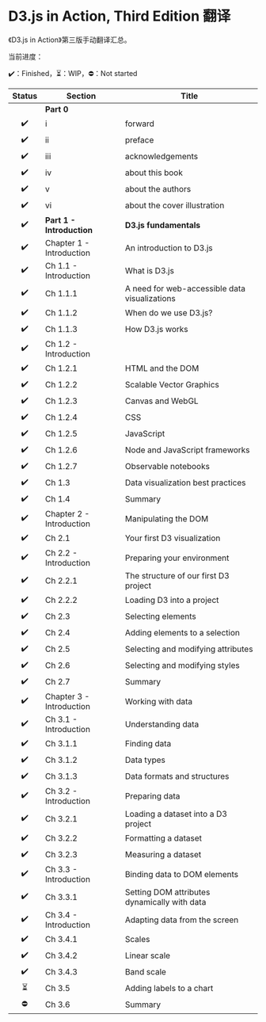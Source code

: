 # D3.js in Action, Third Edition 翻译

《D3.js in Action》第三版手动翻译汇总。

当前进度：

:heavy_check_mark:：Finished，:hourglass_flowing_sand:：WIP，:no_entry:：Not started

|          Status          | Section                   | Title                                         |
| :----------------------: | ------------------------- | --------------------------------------------- |
|                          | **Part 0**                |                                               |
|    :heavy_check_mark:    | i                         | forward                                       |
|    :heavy_check_mark:    | ii                        | preface                                       |
|    :heavy_check_mark:    | iii                       | acknowledgements                              |
|    :heavy_check_mark:    | iv                        | about this book                               |
|    :heavy_check_mark:    | v                         | about the authors                             |
|    :heavy_check_mark:    | vi                        | about the cover illustration                  |
|    :heavy_check_mark:    | **Part 1 - Introduction** | **D3.js fundamentals**                        |
|    :heavy_check_mark:    | Chapter 1 - Introduction  | An introduction to D3.js                      |
|    :heavy_check_mark:    | Ch 1.1 - Introduction     | What is D3.js                                 |
|    :heavy_check_mark:    | Ch 1.1.1                  | A need for web-accessible data visualizations |
|    :heavy_check_mark:    | Ch 1.1.2                  | When do we use D3.js?                         |
|    :heavy_check_mark:    | Ch 1.1.3                  | How D3.js works                               |
|    :heavy_check_mark:    | Ch 1.2 - Introduction     |                                               |
|    :heavy_check_mark:    | Ch 1.2.1                  | HTML and the DOM                              |
|    :heavy_check_mark:    | Ch 1.2.2                  | Scalable Vector Graphics                      |
|    :heavy_check_mark:    | Ch 1.2.3                  | Canvas and WebGL                              |
|    :heavy_check_mark:    | Ch 1.2.4                  | CSS                                           |
|    :heavy_check_mark:    | Ch 1.2.5                  | JavaScript                                    |
|    :heavy_check_mark:    | Ch 1.2.6                  | Node and JavaScript frameworks                |
|    :heavy_check_mark:    | Ch 1.2.7                  | Observable notebooks                          |
|    :heavy_check_mark:    | Ch 1.3                    | Data visualization best practices             |
|    :heavy_check_mark:    | Ch 1.4                    | Summary                                       |
|    :heavy_check_mark:    | Chapter 2 - Introduction  | Manipulating the DOM                          |
|    :heavy_check_mark:    | Ch 2.1                    | Your first D3 visualization                   |
|    :heavy_check_mark:    | Ch 2.2 - Introduction     | Preparing your environment                    |
|    :heavy_check_mark:    | Ch 2.2.1                  | The structure of our first D3 project         |
|    :heavy_check_mark:    | Ch 2.2.2                  | Loading D3 into a project                     |
|    :heavy_check_mark:    | Ch 2.3                    | Selecting elements                            |
|    :heavy_check_mark:    | Ch 2.4                    | Adding elements to a selection                |
|    :heavy_check_mark:    | Ch 2.5                    | Selecting and modifying attributes            |
|    :heavy_check_mark:    | Ch 2.6                    | Selecting and modifying styles                |
|    :heavy_check_mark:    | Ch 2.7                    | Summary                                       |
|    :heavy_check_mark:    | Chapter 3 - Introduction  | Working with data                             |
|    :heavy_check_mark:    | Ch 3.1 - Introduction     | Understanding data                            |
|    :heavy_check_mark:    | Ch 3.1.1                  | Finding data                                  |
|    :heavy_check_mark:    | Ch 3.1.2                  | Data types                                    |
|    :heavy_check_mark:    | Ch 3.1.3                  | Data formats and structures                   |
|    :heavy_check_mark:    | Ch 3.2 - Introduction     | Preparing data                                |
|    :heavy_check_mark:    | Ch 3.2.1                  | Loading a dataset into a D3 project           |
|    :heavy_check_mark:    | Ch 3.2.2                  | Formatting a dataset                          |
|    :heavy_check_mark:    | Ch 3.2.3                  | Measuring a dataset                           |
|    :heavy_check_mark:    | Ch 3.3 - Introduction     | Binding data to DOM elements                  |
|    :heavy_check_mark:    | Ch 3.3.1                  | Setting DOM attributes dynamically with data  |
|    :heavy_check_mark:    | Ch 3.4 - Introduction     | Adapting data from the screen                 |
|    :heavy_check_mark:    | Ch 3.4.1                  | Scales                                        |
|    :heavy_check_mark:    | Ch 3.4.2                  | Linear scale                                  |
|    :heavy_check_mark:    | Ch 3.4.3                  | Band scale                                    |
| :hourglass_flowing_sand: | Ch 3.5                    | Adding labels to a chart                      |
|        :no_entry:        | Ch 3.6                    | Summary                                       |


